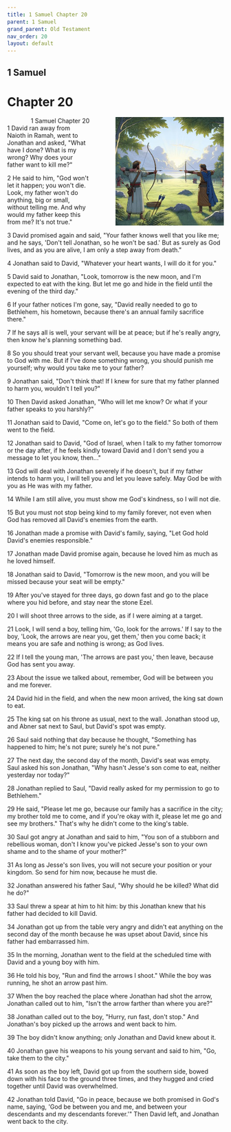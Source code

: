 ```yaml
---
title: 1 Samuel Chapter 20
parent: 1 Samuel
grand_parent: Old Testament
nav_order: 20
layout: default
---
```


## 1 Samuel

# Chapter 20

<div style="clear: both; text-align: right;">
    <img src="/assets/Image/1 Samuel/500/20.jpg" alt="1 Samuel Chapter 20" class="chapter-image" style="max-width: 50%; height: auto; float: right; margin: 0 0 10px 10px; padding-left: 10%;">
    <figcaption style="font-size: 14px;">1 Samuel Chapter 20</figcaption>
</div>
1 David ran away from Naioth in Ramah, went to Jonathan and asked, "What have I done? What is my wrong? Why does your father want to kill me?"

2 He said to him, "God won't let it happen; you won't die. Look, my father won't do anything, big or small, without telling me. And why would my father keep this from me? It's not true."

3 David promised again and said, "Your father knows well that you like me; and he says, 'Don't tell Jonathan, so he won't be sad.' But as surely as God lives, and as you are alive, I am only a step away from death."

4 Jonathan said to David, "Whatever your heart wants, I will do it for you."

5 David said to Jonathan, "Look, tomorrow is the new moon, and I'm expected to eat with the king. But let me go and hide in the field until the evening of the third day."

6 If your father notices I'm gone, say, "David really needed to go to Bethlehem, his hometown, because there's an annual family sacrifice there."

7 If he says all is well, your servant will be at peace; but if he's really angry, then know he's planning something bad.

8 So you should treat your servant well, because you have made a promise to God with me. But if I've done something wrong, you should punish me yourself; why would you take me to your father?

9 Jonathan said, "Don't think that! If I knew for sure that my father planned to harm you, wouldn't I tell you?"

10 Then David asked Jonathan, "Who will let me know? Or what if your father speaks to you harshly?"

11 Jonathan said to David, "Come on, let's go to the field." So both of them went to the field.

12 Jonathan said to David, "God of Israel, when I talk to my father tomorrow or the day after, if he feels kindly toward David and I don't send you a message to let you know, then..."

13 God will deal with Jonathan severely if he doesn't, but if my father intends to harm you, I will tell you and let you leave safely. May God be with you as He was with my father.

14 While I am still alive, you must show me God's kindness, so I will not die.

15 But you must not stop being kind to my family forever, not even when God has removed all David's enemies from the earth.

16 Jonathan made a promise with David's family, saying, "Let God hold David's enemies responsible."

17 Jonathan made David promise again, because he loved him as much as he loved himself.

18 Jonathan said to David, "Tomorrow is the new moon, and you will be missed because your seat will be empty."

19 After you've stayed for three days, go down fast and go to the place where you hid before, and stay near the stone Ezel.

20 I will shoot three arrows to the side, as if I were aiming at a target.

21 Look, I will send a boy, telling him, 'Go, look for the arrows.' If I say to the boy, 'Look, the arrows are near you, get them,' then you come back; it means you are safe and nothing is wrong; as God lives.

22 If I tell the young man, 'The arrows are past you,' then leave, because God has sent you away.

23 About the issue we talked about, remember, God will be between you and me forever.

24 David hid in the field, and when the new moon arrived, the king sat down to eat.

25 The king sat on his throne as usual, next to the wall. Jonathan stood up, and Abner sat next to Saul, but David's spot was empty.

26 Saul said nothing that day because he thought, "Something has happened to him; he's not pure; surely he's not pure."

27 The next day, the second day of the month, David's seat was empty. Saul asked his son Jonathan, "Why hasn't Jesse's son come to eat, neither yesterday nor today?"

28 Jonathan replied to Saul, "David really asked for my permission to go to Bethlehem."

29 He said, "Please let me go, because our family has a sacrifice in the city; my brother told me to come, and if you're okay with it, please let me go and see my brothers." That's why he didn't come to the king's table.

30 Saul got angry at Jonathan and said to him, "You son of a stubborn and rebellious woman, don't I know you've picked Jesse's son to your own shame and to the shame of your mother?"

31 As long as Jesse's son lives, you will not secure your position or your kingdom. So send for him now, because he must die.

32 Jonathan answered his father Saul, "Why should he be killed? What did he do?"

33 Saul threw a spear at him to hit him: by this Jonathan knew that his father had decided to kill David.

34 Jonathan got up from the table very angry and didn't eat anything on the second day of the month because he was upset about David, since his father had embarrassed him.

35 In the morning, Jonathan went to the field at the scheduled time with David and a young boy with him.

36 He told his boy, "Run and find the arrows I shoot." While the boy was running, he shot an arrow past him.

37 When the boy reached the place where Jonathan had shot the arrow, Jonathan called out to him, "Isn't the arrow farther than where you are?"

38 Jonathan called out to the boy, "Hurry, run fast, don't stop." And Jonathan's boy picked up the arrows and went back to him.

39 The boy didn't know anything; only Jonathan and David knew about it.

40 Jonathan gave his weapons to his young servant and said to him, "Go, take them to the city."

41 As soon as the boy left, David got up from the southern side, bowed down with his face to the ground three times, and they hugged and cried together until David was overwhelmed.

42 Jonathan told David, "Go in peace, because we both promised in God's name, saying, 'God be between you and me, and between your descendants and my descendants forever.'" Then David left, and Jonathan went back to the city.


